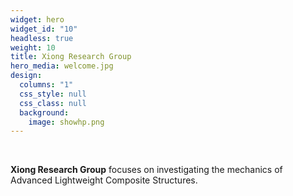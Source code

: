 ```yaml
---
widget: hero
widget_id: "10"
headless: true
weight: 10
title: Xiong Research Group
hero_media: welcome.jpg
design:
  columns: "1"
  css_style: null
  css_class: null
  background:
    image: showhp.png
---
```

<br>

**Xiong Research Group** focuses on investigating the mechanics of Advanced Lightweight Composite Structures.